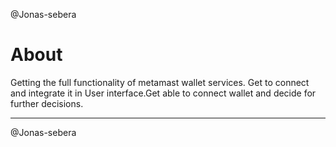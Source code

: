 @Jonas-sebera

# About

Getting the full functionality of metamast wallet services.
Get to connect and integrate it in User interface.Get able to connect wallet and decide for further decisions.

------------

@Jonas-sebera
